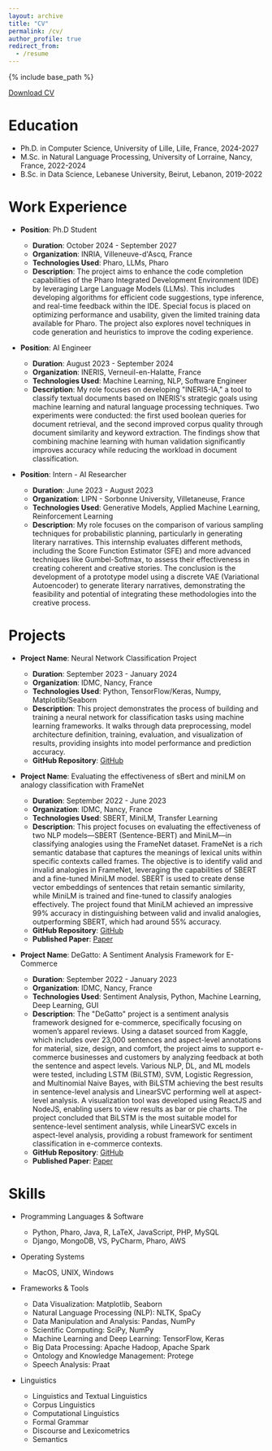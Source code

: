```yaml
---
layout: archive
title: "CV"
permalink: /cv/
author_profile: true
redirect_from:
  - /resume
---
```


{% include base_path %}


[Download CV](http://omarabedelkader.github.io/files/cv-en.pdf)

Education
======
* Ph.D. in Computer Science, University of Lille, Lille, France, 2024-2027
* M.Sc. in Natural Language Processing, University of Lorraine, Nancy, France, 2022-2024
* B.Sc. in Data Science, Lebanese University, Beirut, Lebanon, 2019-2022


Work Experience
======
* **Position**: Ph.D Student
  * **Duration**: October 2024 - September 2027
  * **Organization**: INRIA, Villeneuve-d'Ascq, France  
  * **Technologies Used**: Pharo, LLMs, Pharo
  * **Description**: The project aims to enhance the code completion capabilities of the Pharo Integrated Development Environment (IDE) by leveraging Large Language Models (LLMs). This includes developing algorithms for efficient code suggestions, type inference, and real-time feedback within the IDE. Special focus is placed on optimizing performance and usability, given the limited training data available for Pharo. The project also explores novel techniques in code generation and heuristics to improve the coding experience.


* **Position**: AI Engineer
  * **Duration**: August 2023 - September 2024
  * **Organization**: INERIS, Verneuil-en-Halatte, France
  * **Technologies Used**: Machine Learning, NLP, Software Engineer
  * **Description**: My role focuses on developing "INERIS-IA," a tool to classify textual documents based on INERIS's strategic goals using machine learning and natural language processing techniques. Two experiments were conducted: the first used boolean queries for document retrieval, and the second improved corpus quality through document similarity and keyword extraction. The findings show that combining machine learning with human validation significantly improves accuracy while reducing the workload in document classification.


* **Position**: Intern - AI Researcher
  * **Duration**: June 2023 - August 2023
  * **Organization**: LIPN - Sorbonne University, Villetaneuse, France
  * **Technologies Used**: Generative Models, Applied Machine Learning, Reinforcement Learning
  * **Description**: My role focuses on the comparison of various sampling techniques for probabilistic planning, particularly in generating literary narratives. This internship evaluates different methods, including the Score Function Estimator (SFE) and more advanced techniques like Gumbel-Softmax, to assess their effectiveness in creating coherent and creative stories. The conclusion is the development of a prototype model using a discrete VAE (Variational Autoencoder) to generate literary narratives, demonstrating the feasibility and potential of integrating these methodologies into the creative process.

Projects
======

* **Project Name**: Neural Network Classification Project  
  * **Duration**: September 2023 - January 2024  
  * **Organization**: IDMC, Nancy, France  
  * **Technologies Used**: Python, TensorFlow/Keras, Numpy, Matplotlib/Seaborn
  * **Description**: This project demonstrates the process of building and training a neural network for classification tasks using machine learning frameworks. It walks through data preprocessing, model architecture definition, training, evaluation, and visualization of results, providing insights into model performance and prediction accuracy.
  * **GitHub Repository**: [GitHub](https://github.com/omarabedelkader/real-fake-detection)  

* **Project Name**: Evaluating the effectiveness of sBert and miniLM on analogy classification with FrameNet
  * **Duration**: September 2022 - June 2023  
  * **Organization**: IDMC, Nancy, France  
  * **Technologies Used**: SBERT, MiniLM, Transfer Learning
  * **Description**: This project focuses on evaluating the effectiveness of two NLP models—SBERT (Sentence-BERT) and MiniLM—in classifying analogies using the FrameNet dataset. FrameNet is a rich semantic database that captures the meanings of lexical units within specific contexts called frames. The objective is to identify valid and invalid analogies in FrameNet, leveraging the capabilities of SBERT and a fine-tuned MiniLM model. SBERT is used to create dense vector embeddings of sentences that retain semantic similarity, while MiniLM is trained and fine-tuned to classify analogies effectively. The project found that MiniLM achieved an impressive 99% accuracy in distinguishing between valid and invalid analogies, outperforming SBERT, which had around 55% accuracy.
  * **GitHub Repository**: [GitHub](https://github.com/omarabedelkader/EESMACF)  
  * **Published Paper**: [Paper](https://github.com/omarabedelkader/EESMACF/blob/main/paper/paper.pdf)  

* **Project Name**: DeGatto: A Sentiment Analysis Framework for E-Commerce  
  * **Duration**: September 2022 - January 2023  
  * **Organization**: IDMC, Nancy, France  
  * **Technologies Used**: Sentiment Analysis, Python, Machine Learning, Deep Learning, GUI
  * **Description**: The "DeGatto" project is a sentiment analysis framework designed for e-commerce, specifically focusing on women’s apparel reviews. Using a dataset sourced from Kaggle, which includes over 23,000 sentences and aspect-level annotations for material, size, design, and comfort, the project aims to support e-commerce businesses and customers by analyzing feedback at both the sentence and aspect levels. Various NLP, DL, and ML models were tested, including LSTM (BiLSTM), SVM, Logistic Regression, and Multinomial Naive Bayes, with BiLSTM achieving the best results in sentence-level analysis and LinearSVC performing well at aspect-level analysis. A visualization tool was developed using ReactJS and NodeJS, enabling users to view results as bar or pie charts. The project concluded that BiLSTM is the most suitable model for sentence-level sentiment analysis, while LinearSVC excels in aspect-level analysis, providing a robust framework for sentiment classification in e-commerce contexts.
  * **GitHub Repository**: [GitHub](https://github.com/omarabedelkader/DeGatto/tree/main)  
  * **Published Paper**: [Paper](https://github.com/omarabedelkader/DeGatto/blob/main/paper/DeGatto.pdf)  


Skills
======
* Programming Languages & Software
    * Python, Pharo, Java, R, LaTeX, JavaScript, PHP, MySQL
    * Django, MongoDB, VS, PyCharm, Pharo, AWS

* Operating Systems
    * MacOS, UNIX, Windows

* Frameworks & Tools
    * Data Visualization: Matplotlib, Seaborn
    * Natural Language Processing (NLP): NLTK, SpaCy
    * Data Manipulation and Analysis: Pandas, NumPy
    * Scientific Computing: SciPy, NumPy
    * Machine Learning and Deep Learning: TensorFlow, Keras
    * Big Data Processing: Apache Hadoop, Apache Spark
    * Ontology and Knowledge Management: Protege
    * Speech Analysis: Praat

 * Linguistics
    * Linguistics and Textual Linguistics
    * Corpus Linguistics
    * Computational Linguistics
    * Formal Grammar
    * Discourse and Lexicometrics
    * Semantics

